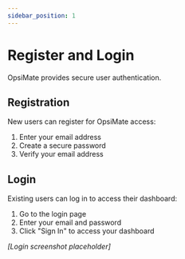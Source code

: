 ```yaml
---
sidebar_position: 1
---
```


# Register and Login

OpsiMate provides secure user authentication.

## Registration

New users can register for OpsiMate access:

1. Enter your email address
2. Create a secure password
3. Verify your email address

## Login

Existing users can log in to access their dashboard:

1. Go to the login page
2. Enter your email and password
3. Click "Sign In" to access your dashboard

*[Login screenshot placeholder]*
